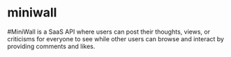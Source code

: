 # miniwall
#MiniWall is a SaaS API where users can post their thoughts, views, or
criticisms for everyone to see while other users can browse and interact
by providing comments and likes.
